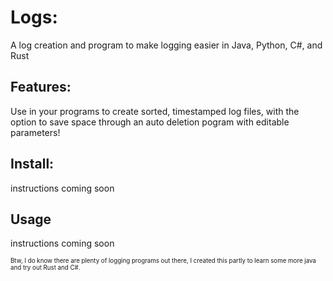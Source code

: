 # Logs:
A log creation and program to make logging easier in Java, Python, C#, and Rust
## Features:
Use in your programs to create sorted, timestamped log files, with the option to save space through an auto deletion pogram with editable parameters!
## Install:
instructions coming soon
## Usage
instructions coming soon

<sub><sup>Btw, I do know there are plenty of logging programs out there, I created this partly to learn some more java and try out Rust and C#.</sup></sub>
